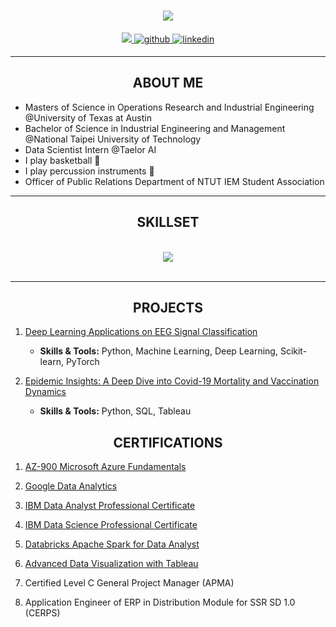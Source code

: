 <h1 align="center">
    <img src="https://readme-typing-svg.herokuapp.com/?font=Righteous&size=35&center=true&vCenter=true&width=500&height=70&duration=4000&lines=HOWDY👋;+I'm+Christopher+Perng!;" />
</h1>


<div align="center">
<a href="mailto:cp1204@utexas.edu">
    <img src="https://img.shields.io/badge/Gmail-333333?style=for-the-badge&logo=gmail&logoColor=red" />
</a>
<a href="https://github.com/Chrispy1204" target="_blank">
    <img src=https://img.shields.io/badge/github-%2324292e.svg?&style=for-the-badge&logo=github&logoColor=white alt=github style="margin-bottom: 5px;" />
</a>
<a href="https://www.linkedin.com/in/chrisp2024/" target="_blank">
    <img src=https://img.shields.io/badge/linkedin-%231E77B5.svg?&style=for-the-badge&logo=linkedin&logoColor=white alt=linkedin style="margin-bottom: 5px;" />
</a>  
</div>  

<hr/>

<h2 align="center">ABOUT ME</h2>


- Masters of Science in Operations Research and Industrial Engineering @University of Texas at Austin
- Bachelor of Science in Industrial Engineering and Management @National Taipei University of Technology
- Data Scientist Intern @Taelor AI
- I play basketball 🏀
- I play percussion instruments 🥁
- Officer of Public Relations Department of NTUT IEM Student Association


<hr/>
 
<h2 align="center">SKILLSET</h2>
<br/>
<div align="center">
    <img src="https://skillicons.dev/icons?i=py,mysql,postgres,azure,sklearn,tensorflow,vscode" />
    <br>

</div>

<br/>
<hr/>

<h2 align="center">PROJECTS</h2>

1. [Deep Learning Applications on EEG Signal Classification](https://github.com/Chrispy1204/applied_machine_learning_final_project)
   - **Skills & Tools:** Python, Machine Learning, Deep Learning, Scikit-learn, PyTorch
   
2. [Epidemic Insights: A Deep Dive into Covid-19 Mortality and Vaccination Dynamics](https://github.com/Chrispy1204/covid_analysis)
   - **Skills & Tools:** Python, SQL, Tableau
  

<h2 align="center">CERTIFICATIONS</h2>

1. [AZ-900 Microsoft Azure Fundamentals](https://www.credly.com/badges/31620244-dc1c-44f9-b0f2-162b6bc6ef3c/public_url)

2. [Google Data Analytics](https://www.credly.com/badges/a3ffc416-76a8-445f-b1fd-179fd2a34a79/linked_in_profile)

3. [IBM Data Analyst Professional Certificate](https://www.credly.com/badges/8ce1ffdf-bc65-4fdc-a2e0-cf2a5ff6bab7/linked_in_profile)

4. [IBM Data Science Professional Certificate](https://www.credly.com/badges/a384731f-cbff-489b-8e1d-cdef546a7d9f/public_url)

5. [Databricks Apache Spark for Data Analyst](https://coursera.org/share/1c24b756fc60c35f1b620970a78aec97)

6. [Advanced Data Visualization with Tableau](https://coursera.org/share/0825e65899c574db0e9f1de90c1880f4)

7. Certified Level C General Project Manager (APMA)

8. Application Engineer of ERP in Distribution Module for SSR SD 1.0 (CERPS)
